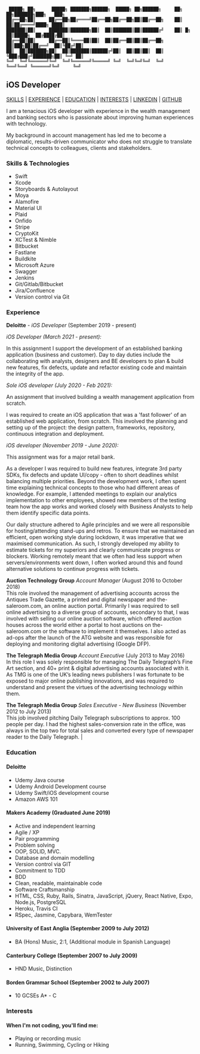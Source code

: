 ```
 █████╗ ██╗      █████╗ ███████╗██████╗  █████╗ ██╗██████╗     ██╗    ██╗███████╗███╗   ███╗
██╔══██╗██║     ██╔══██╗██╔════╝██╔══██╗██╔══██╗██║██╔══██╗    ██║    ██║██╔════╝████╗ ████║
███████║██║     ███████║███████╗██║  ██║███████║██║██████╔╝    ██║ █╗ ██║█████╗  ██╔████╔██║
██╔══██║██║     ██╔══██║╚════██║██║  ██║██╔══██║██║██╔══██╗    ██║███╗██║██╔══╝  ██║╚██╔╝██║
██║  ██║███████╗██║  ██║███████║██████╔╝██║  ██║██║██║  ██║    ╚███╔███╔╝███████╗██║ ╚═╝ ██║
╚═╝  ╚═╝╚══════╝╚═╝  ╚═╝╚══════╝╚═════╝ ╚═╝  ╚═╝╚═╝╚═╝  ╚═╝     ╚══╝╚══╝ ╚══════╝╚═╝     ╚═╝

```

## iOS Developer

[SKILLS](#skills) | [EXPERIENCE](#experience) | [EDUCATION](#education) | [INTERESTS](#interests) | [LINKEDIN](https://www.linkedin.com/in/alasdair-wem-b8a00662/) | [GITHUB](https://github.com/wemsteral)

I am a tenacious iOS developer with experience in the wealth management and banking sectors who is passionate about improving human experiences with technology.

My background in account management has led me to become a diplomatic, results-driven communicator who does not struggle to translate technical concepts to colleagues, clients and stakeholders.

### Skills & Technologies

- Swift
- Xcode
- Storyboards & Autolayout
- Moya
- Alamofire
- Material UI
- Plaid
- Onfido
- Stripe
- CryptoKit
- XCTest & Nimble
- Bitbucket
- Fastlane
- Buildkite
- Microsoft Azure
- Swagger
- Jenkins
- Git/Gitlab/Bitbucket
- Jira/Confluence
- Version control via Git

### Experience

**Deloitte** - _iOS Developer_ (September 2019 - present)

_iOS Developer (March 2021 - present):_

In this assignment I support the development of an established banking application (business and customer). Day to day duties include the collaborating with analysts, designers and BE developers to plan & build new features, fix defects, update and refactor existing code and maintain the integrity of the app.

_Sole iOS developer (July 2020 - Feb 2021):_

An assignment that involved building a wealth management application from scratch.

I was required to create an iOS application that was a 'fast follower' of an established web application, from scratch. This involved the planning and setting up of the project: the design pattern, frameworks, repository, continuous integration and deployment.

_iOS developer (November 2019 - June 2020):_

 This assignment was for a major retail bank.

 As a developer I was required to build new features, integrate 3rd party SDKs, fix defects and update UI/copy - often to short deadlines whilst balancing multiple priorities. Beyond the development work, I often spent time explaining technical concepts to those who had different areas of knowledge. For example, I attended meetings to explain our analytics implementation to other employees, showed new members of the testing team how the app works and worked closely with Business Analysts to help them identify specific data points.

 Our daily structure adhered to Agile principles and we were all responsible for hosting/attending stand-ups and retros. To ensure that we maintained an efficient, open working style during lockdown, it was imperative that we maximised communication. As such, I strongly developed my ability to estimate tickets for my superiors and clearly communicate progress or blockers. Working remotely meant that we often had less support when servers/environments went down, I often worked around this and found alternative solutions to continue progress with tickets.

**Auction Technology Group** _Account Manager_ (August 2016 to October 2018)  
This role involved the management of advertising accounts across the Antiques Trade Gazette, a printed and digital newspaper and the-saleroom.com, an online auction portal. Primarily I was required to sell online advertising to a diverse group of accounts, secondary to that, I was involved with selling our online auction software, which offered auction houses across the world either a portal to host auctions on the-saleroom.com or the software to implement it themselves. I also acted as ad-ops after the launch of the ATG website and was responsible for deploying and monitoring digital advertising (Google DFP).

**The Telegraph Media Group** _Account Executive_ (July 2013 to May 2016)  
In this role I was solely responsible for managing The Daily Telegraph’s Fine Art section, and 40+ print & digital advertising accounts associated with it. As TMG is one of the UK’s leading news publishers I was fortunate to be exposed to major online publishing innovations, and was required to understand and present the virtues of the advertising technology within them.

**The Telegraph Media Group** _Sales Executive - New Business_ (November 2012 to July 2013)  
This job involved pitching Daily Telegraph subscriptions to approx. 100 people per day. I had the highest sales-conversion rate in the office, was always in the top two for total sales and converted every type of newspaper reader to the Daily Telegraph.                                                                                                                     |

### Education

#### Deloitte

- Udemy Java course
- Udemy Android Development course
- Udemy Swift/iOS development course
- Amazon AWS 101

#### Makers Academy (Graduated June 2019)

- Active and independent learning
- Agile / XP
- Pair programming
- Problem solving
- OOP, SOLID, MVC.
- Database and domain modelling
- Version control via GIT
- Commitment to TDD
- BDD
- Clean, readable, maintainable code
- Software Craftsmanship
- HTML, CSS, Ruby, Rails, Sinatra, JavaScript, jQuery, React Native, Expo, Node.js, PostgreSQL
- Heroku, Travis CI
- RSpec, Jasmine, Capybara, WemTester

#### University of East Anglia (September 2009 to July 2012)

- BA (Hons) Music, 2:1, (Additional module in Spanish Language)

#### Canterbury College (September 2007 to July 2009)

- HND Music, Distinction

#### Borden Grammar School (September 2002 to July 2007)

- 10 GCSEs A\* - C

### Interests

#### When I'm not coding, you'll find me:

- Playing or recording music
- Running, Swimming, Cycling or Hiking
